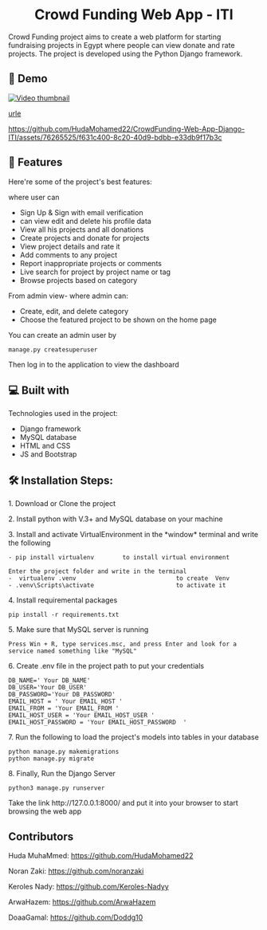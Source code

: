 <h1 align="center" id="title">Crowd Funding Web App - ITI</h1>

<p id="description">Crowd Funding project aims to create a web platform for starting fundraising projects in Egypt where people can view donate and rate projects. The project is developed using the Python Django framework.</p>
<h2>🚀 Demo</h2>
<a href="https://youtu.be/0i51dEKlgeU">
  <img src="https://img.youtube.com/vi/your-video-id/0.jpg" alt="Video thumbnail">
</a>

[urle](urle)


https://github.com/HudaMohamed22/CrowdFunding-Web-App-Django-ITI/assets/76265525/f631c400-8c20-40d9-bdbb-e33db9f17b3c


<h2>🧐 Features</h2>

Here're some of the project's best features:

where user can 
*   Sign Up & Sign with email verification
*   can view edit and delete his profile data
*   View all his projects and all donations
*   Create projects and donate for projects
*   View project details and rate it
*   Add comments to any project
*   Report inappropriate projects or comments
*   Live search for project by project name or tag
*   Browse projects based on category

From admin view- where admin can:
*   Create, edit, and delete category
*   Choose the featured project to be shown on the home page

You can create an admin user by

```
manage.py createsuperuser
```
Then log in to the application to view the dashboard
<h2>💻 Built with</h2>

Technologies used in the project:

*   Django framework
*   MySQL database
*   HTML and CSS
*   JS and Bootstrap
<h2>🛠️ Installation Steps:</h2>

<p>1. Download or Clone the project</p>

<p>2. Install python with V.3+ and MySQL database on your machine</p>

<p>3. Install and activate VirtualEnvironment in the *window* terminal and write the following </p>

```
- pip install virtualenv        to install virtual environment 

Enter the project folder and write in the terminal 
-  virtualenv .venv                            to create  Venv    
- .venv\Scripts\activate                       to activate it 

```
<p>4. Install requiremental packages</p>

```
pip install -r requirements.txt 
```
<p>5. Make sure that MySQL server is running  </p>

```
Press Win + R, type services.msc, and press Enter and look for a service named something like "MySQL"
```
<p>6. Create .env file in the project path to put your credentials</p>

```
DB_NAME=' Your DB_NAME'
DB_USER='Your DB_USER'
DB_PASSWORD='Your DB_PASSWORD'
EMAIL_HOST = ' Your EMAIL_HOST '
EMAIL_FROM = 'Your EMAIL_FROM '
EMAIL_HOST_USER = 'Your EMAIL_HOST_USER '
EMAIL_HOST_PASSWORD = 'Your EMAIL_HOST_PASSWORD  '
```

<p>7. Run the following to load the project's models into tables in your database</p>

```
python manage.py makemigrations
python manage.py migrate
```
<p>8. Finally, Run the Django Server</p>

```
python3 manage.py runserver
```
<p>Take the link http://127.0.0.1:8000/ and put it into your browser to start browsing the web app </p>

<h2>Contributors</h2>

Huda MuhaMmed: https://github.com/HudaMohamed22

 Noran Zaki: https://github.com/noranzaki

Keroles Nady: https://github.com/Keroles-Nadyy

ArwaHazem: https://github.com/ArwaHazem

DoaaGamal: https://github.com/Doddg10
